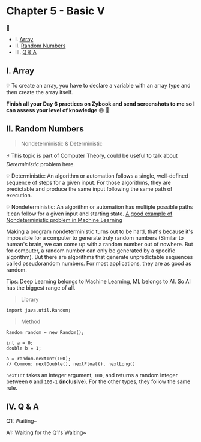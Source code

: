 # Chapter 5 - Basic V

:ice_cream:

* I. [Array](#1-array)
* II. [Random Numbers](#2-random)
* III. [Q & A](#3-qa)

<h2 id="1-array">I. Array</h2>

:bulb: To create an array, you have to declare a variable with an array type and then create the array itself.

**Finish all your Day 6 practices on Zybook and send screenshots to me so I can assess your level of knowledge** :smile: :pray:

<h2 id="2-random">II. Random Numbers</h2>

> Nondeterministic & Deterministic

:zap: This topic is part of Computer Theory, could be useful to talk about _Deterministic_ problem here.

:bulb: Deterministic: An algorithm or automation follows a single, well-defined sequence of steps for a given input. For those algorithms, they are predictable and produce the same input following the same path of execution.

:bulb: Nondeterministic: An algorithm or automation has multiple possible paths it can follow for a given input and starting state. [A good example of Nondeterministic problem in Machine Learning](https://www.youtube.com/watch?v=Aut32pR5PQA)

Making a program nondeterministic turns out to be hard, that's because it's impossible for a computer to generate truly random numbers (Similar to human's brain, we can come up with a random number out of nowhere. But for computer, a random number can only be generated by a specific algorithm). But there are algorithms that generate unpredictable sequences called pseudorandom numbers. For most applications, they are as good as random.

Tips: Deep Learning belongs to Machine Learning, ML belongs to AI. So AI has the biggest range of all.

> Library

```
import java.util.Random;
```

> Method

```
Random random = new Random();

int a = 0;
double b = 1;

a = random.nextInt(100);
// Common: nextDouble(), nextFloat(), nextLong()
```

`nextInt` takes an integer argument, `100`, and returns a random integer between `0` and `100-1` (**inclusive**). For the other types, they follow the same rule.

<h2 id="3-qa">IV. Q & A</h2>

Q1: Waiting~

A1: Waiting for the Q1's Waiting~